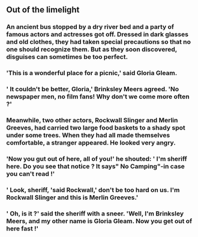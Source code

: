 ## Out of the limelight

### An ancient bus stopped by a dry river bed and a party of famous actors and actresses got off. Dressed in dark glasses and old clothes, they had taken special precautions so that no one should recognize them. But as they soon discovered, disguises can sometimes be too perfect.
### 'This is a wonderful place for a picnic,' said Gloria Gleam.
### ' It couldn't be better, Gloria,' Brinksley Meers agreed. 'No newspaper men, no film fans! Why don't we come more often ?'
### Meanwhile, two other actors, Rockwall Slinger and Merlin Greeves, had carried two large food baskets to a shady spot under some trees. When they had all made themselves comfortable, a stranger appeared. He looked very angry.
### 'Now you gut out of here, all of you!' he shouted: ' I'm sheriff here. Do you see that notice ? It says" No Camping"-in case you can't read !'
### ' Look, sheriff, 'said Rockwall,' don't be too hard on us. I'm Rockwall Slinger and this is Merlin Greeves.'
### ' Oh, is it ?' said the sheriff with a sneer. 'Well, I'm Brinksley Meers, and my other name is Gloria Gleam. Now you get out of here fast !'